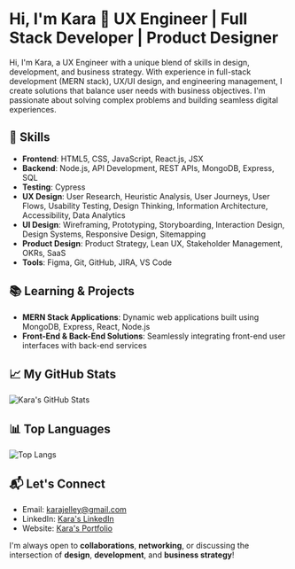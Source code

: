 # Hi, I'm Kara 👋 UX Engineer | Full Stack Developer | Product Designer

Hi, I'm Kara, a UX Engineer with a unique blend of skills in design, development, and business strategy. With experience in full-stack development (MERN stack), UX/UI design, and engineering management, I create solutions that balance user needs with business objectives. I'm passionate about solving complex problems and building seamless digital experiences.

## 🔧 Skills
- **Frontend**: HTML5, CSS, JavaScript, React.js, JSX
- **Backend**: Node.js, API Development, REST APIs, MongoDB, Express, SQL
- **Testing**: Cypress
- **UX Design**: User Research, Heuristic Analysis, User Journeys, User Flows, Usability Testing, Design Thinking, Information Architecture, Accessibility, Data Analytics
- **UI Design**: Wireframing, Prototyping, Storyboarding, Interaction Design, Design Systems, Responsive Design, Sitemapping
- **Product Design**: Product Strategy, Lean UX, Stakeholder Management, OKRs, SaaS
- **Tools**: Figma, Git, GitHub, JIRA, VS Code

## 📚 Learning & Projects
- **MERN Stack Applications**: Dynamic web applications built using MongoDB, Express, React, Node.js
- **Front-End & Back-End Solutions**: Seamlessly integrating front-end user interfaces with back-end services

## 📈 My GitHub Stats

![Kara's GitHub Stats](https://github-readme-stats.vercel.app/api?username=karajelley&show_icons=true&count_private=true&theme=cobalt)

## 📊 Top Languages

![Top Langs](https://github-readme-stats.vercel.app/api/top-langs/?username=karajelley&layout=compact&theme=cobalt)

## 📬 Let's Connect
- Email: [karajelley@gmail.com](mailto:karajelley@gmail.com)
- LinkedIn: [Kara's LinkedIn](https://www.linkedin.com/in/karajelley)
- Website: [Kara's Portfolio](https://www.karajelley.me)

I'm always open to **collaborations**, **networking**, or discussing the intersection of **design**, **development**, and **business strategy**!

